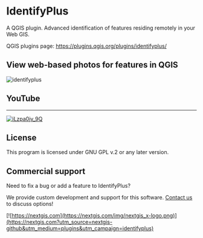 # IdentifyPlus

A QGIS plugin. Advanced identification of features residing remotely in your Web GIS.

QGIS plugins page: https://plugins.qgis.org/plugins/identifyplus/ 


## View web-based photos for features in QGIS

![identifyplus](https://github.com/nextgis/qgis_identifyplus/assets/101568545/d3472b4e-b7be-477b-a477-e8817868db95)

## YouTube
-------------
[![iLzpa0jv_9Q](https://github.com/nextgis/qgis_identifyplus/assets/101568545/d4e89691-080e-40ac-a414-4f83c0e66bc2)](https://youtu.be/iLzpa0jv_9Q)

License
-------------
This program is licensed under GNU GPL v.2 or any later version.

Commercial support
------------------
Need to fix a bug or add a feature to IdentifyPlus?

We provide custom development and support for this software. [Contact us](https://nextgis.com/contact/?utm_source=nextgis-github&utm_medium=plugins&utm_campaign=identifyplus) to discuss options!


[![https://nextgis.com](https://nextgis.com/img/nextgis_x-logo.png)](https://nextgis.com?utm_source=nextgis-github&utm_medium=plugins&utm_campaign=identifyplus)

